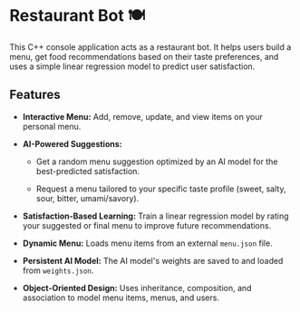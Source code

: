 # Restaurant Bot 🍽️

This C++ console application acts as a restaurant bot. It helps users build a menu, get food recommendations based on their taste preferences, and uses a simple linear regression model to predict user satisfaction.

## Features

* **Interactive Menu:** Add, remove, update, and view items on your personal menu.

* **AI-Powered Suggestions:**

  * Get a random menu suggestion optimized by an AI model for the best-predicted satisfaction.

  * Request a menu tailored to your specific taste profile (sweet, salty, sour, bitter, umami/savory).

* **Satisfaction-Based Learning:** Train a linear regression model by rating your suggested or final menu to improve future recommendations.

* **Dynamic Menu:** Loads menu items from an external `menu.json` file.

* **Persistent AI Model:** The AI model's weights are saved to and loaded from `weights.json`.

* **Object-Oriented Design:** Uses inheritance, composition, and association to model menu items, menus, and users.
